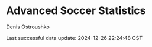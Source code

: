 # Advanced Soccer Statistics
Denis Ostroushko

<!-- gfm -->

Last successful data update: 2024-12-26 22:24:48 CST
